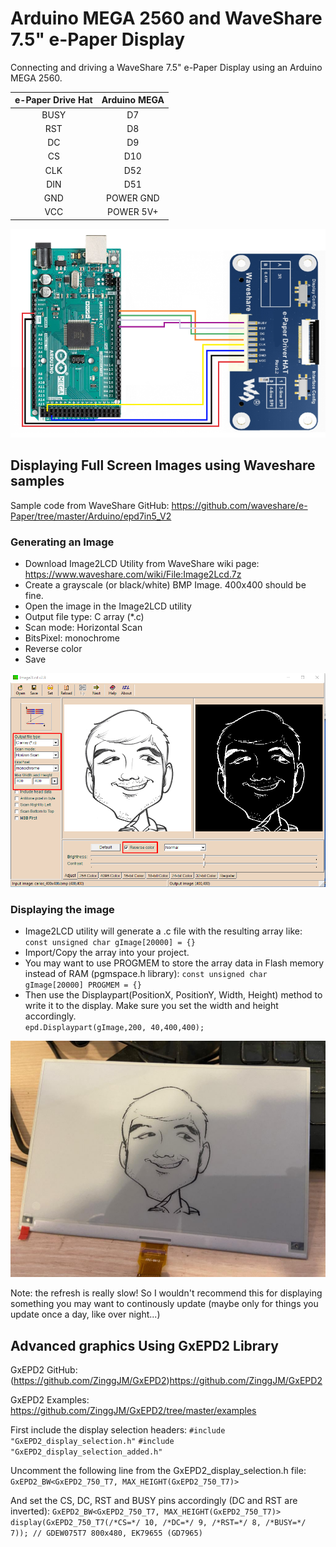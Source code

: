 # Arduino MEGA 2560 and WaveShare 7.5" e-Paper Display
Connecting and driving a WaveShare 7.5" e-Paper Display using an Arduino MEGA 2560.

| e-Paper Drive Hat | Arduino MEGA    |
| :-------------:   | :-------------: |
| BUSY              | D7              |
| RST               | D8              |
| DC                | D9              |
| CS                | D10             |
| CLK               | D52             |
| DIN               | D51             |
| GND               | POWER GND       |
| VCC               | POWER 5V+       |

![alt text](https://raw.githubusercontent.com/cvasquez-github/arduino-mega-epaper/main/arduino-mega-epaper-hat.png)

## Displaying Full Screen Images using Waveshare samples
Sample code from WaveShare GitHub:
https://github.com/waveshare/e-Paper/tree/master/Arduino/epd7in5_V2

### Generating an Image
- Download Image2LCD Utility from WaveShare wiki page: https://www.waveshare.com/wiki/File:Image2Lcd.7z
- Create a grayscale (or black/white) BMP Image. 400x400 should be fine.
- Open the image in the Image2LCD utility
- Output file type: C array (*.c)
- Scan mode: Horizontal Scan
- BitsPixel: monochrome
- Reverse color
- Save

![Image2LCD Example](https://raw.githubusercontent.com/cvasquez-github/arduino-mega-epaper/main/image2lcd_example.png)

### Displaying the image
- Image2LCD utility will generate a .c file with the resulting array like: 
`const unsigned char gImage[20000] = {}`
- Import/Copy the array into your project.
- You may want to use PROGMEM to store the array data in Flash memory instead of RAM (pgmspace.h library): 
`const unsigned char gImage[20000] PROGMEM = {}`
- Then use the Displaypart(PositionX, PositionY, Width, Height) method to write it to the display. Make sure you set the width and height accordingly.  
`epd.Displaypart(gImage,200, 40,400,400);`
 
![WaveShare Output Example](https://raw.githubusercontent.com/cvasquez-github/arduino-mega-epaper/main/waveshare_example_output.jpg)

Note: the refresh is really slow! So I wouldn't recommend this for displaying something you may want to continously update (maybe only for things you update once a day, like over night...)

## Advanced graphics Using GxEPD2 Library
GxEPD2 GitHub:(https://github.com/ZinggJM/GxEPD2)https://github.com/ZinggJM/GxEPD2

GxEPD2 Examples:
https://github.com/ZinggJM/GxEPD2/tree/master/examples

First include the display selection headers:
`#include "GxEPD2_display_selection.h"`
`#include "GxEPD2_display_selection_added.h"`

Uncomment the following line from the GxEPD2_display_selection.h file:
`GxEPD2_BW<GxEPD2_750_T7, MAX_HEIGHT(GxEPD2_750_T7)>`

And set the CS, DC, RST and BUSY pins accordingly (DC and RST are inverted):
`GxEPD2_BW<GxEPD2_750_T7, MAX_HEIGHT(GxEPD2_750_T7)> display(GxEPD2_750_T7(/*CS=*/ 10, /*DC=*/ 9, /*RST=*/ 8, /*BUSY=*/ 7)); // GDEW075T7 800x480, EK79655 (GD7965)`

